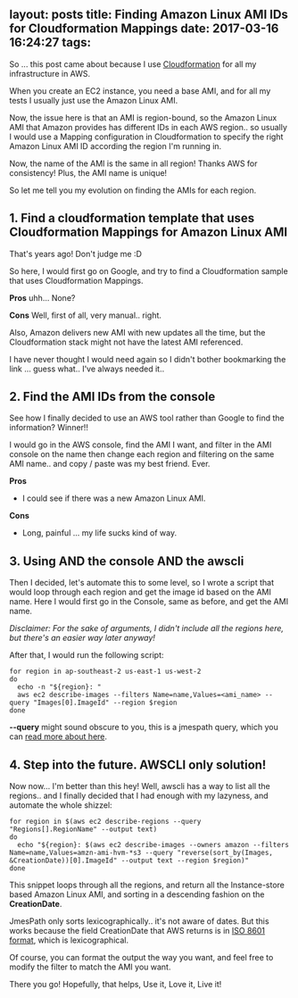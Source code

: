 layout: posts
title: Finding Amazon Linux AMI IDs for Cloudformation Mappings
date: 2017-03-16 16:24:27
tags:
---

So ... this post came about because I use [Cloudformation](https://aws.amazon.com/documentation/cloudformation/) for all my infrastructure in AWS.

When you create an EC2 instance, you need a base AMI, and for all my tests I usually just use the Amazon Linux AMI.

Now, the issue here is that an AMI is region-bound, so the Amazon Linux AMI that Amazon provides has different IDs in each AWS region.. so usually I would use a Mapping configuration in Cloudformation to specify the right Amazon Linux AMI ID according the region I'm running in.

Now, the name of the AMI is the same in all region! Thanks AWS for consistency!
Plus, the AMI name is unique!

So let me tell you my evolution on finding the AMIs for each region.

## 1. Find a cloudformation template that uses Cloudformation Mappings for Amazon Linux AMI

That's years ago! Don't judge me :D

So here, I would first go on Google, and try to find a Cloudformation sample that uses Cloudformation Mappings.

**Pros**
uhh... None?

**Cons**
Well, first of all, very manual.. right.

Also, Amazon delivers new AMI with new updates all the time, but the Cloudformation stack might not have the latest AMI referenced.

I have never thought I would need again so I didn't bother bookmarking the link ... guess what..
I've always needed it..

## 2. Find the AMI IDs from the console

See how I finally decided to use an AWS tool rather than Google to find the information? Winner!!

I would go in the AWS console, find the AMI I want, and filter in the AMI console on the name then change each region and filtering on the same AMI name.. and copy / paste was my best friend. Ever.

**Pros**
 * I could see if there was a new Amazon Linux AMI.

**Cons**
 * Long, painful ... my life sucks kind of way.

## 3. Using AND the console AND the awscli

Then I decided, let's automate this to some level, so I wrote a script that would loop through each region and get the image id based on the AMI name.
Here I would first go in the Console, same as before, and get the AMI name.

*Disclaimer: For the sake of arguments, I didn't include all the regions here, but there's an easier way later anyway!*

After that, I would run the following script:

    for region in ap-southeast-2 us-east-1 us-west-2
    do
      echo -n "${region}: "
      aws ec2 describe-images --filters Name=name,Values=<ami_name> --query "Images[0].ImageId" --region $region
    done 

**--query** might sound obscure to you, this is a jmespath query, which you can [read more about here](http://jmespath.org/).

## 4. Step into the future. AWSCLI only solution!

Now now... I'm better than this hey!
Well, awscli has a way to list all the regions.. and I finally decided that I had enough with my lazyness, and automate the whole shizzel:

    for region in $(aws ec2 describe-regions --query "Regions[].RegionName" --output text)
    do
      echo "${region}: $(aws ec2 describe-images --owners amazon --filters Name=name,Values=amzn-ami-hvm-*s3 --query "reverse(sort_by(Images, &CreationDate))[0].ImageId" --output text --region $region)"
    done

This snippet loops through all the regions, and return all the Instance-store based Amazon Linux AMI, and sorting in a descending fashion on the **CreationDate**.

JmesPath only sorts lexicographically.. it's not aware of dates.
But this works because the field CreationDate that AWS returns is in [ISO 8601 format](https://www.w3.org/TR/NOTE-datetime), which is lexicographical.

Of course, you can format the output the way you want, and feel free to modify the filter to match the AMI you want.




There you go! Hopefully, that helps, Use it, Love it, Live it!
